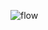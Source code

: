 ![flow](https://github.com/utkarsh-vijay/StableDiffusedQr/assets/157091515/845be1b6-4329-4459-976d-c9742a7165f8)
